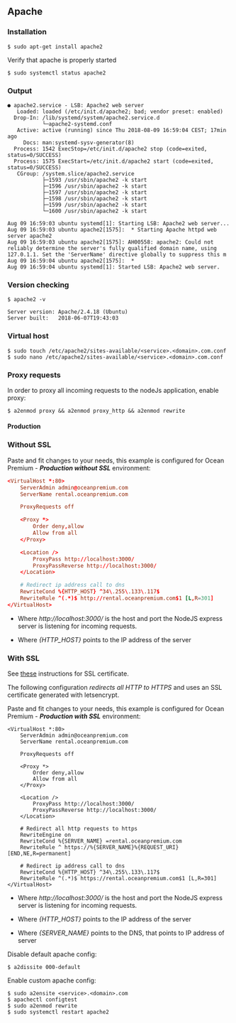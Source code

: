 ## Apache

### Installation

```shell
$ sudo apt-get install apache2
```

Verify that apache is properly started

```shell
$ sudo systemctl status apache2
```

### Output

```shell
● apache2.service - LSB: Apache2 web server
   Loaded: loaded (/etc/init.d/apache2; bad; vendor preset: enabled)
  Drop-In: /lib/systemd/system/apache2.service.d
           └─apache2-systemd.conf
   Active: active (running) since Thu 2018-08-09 16:59:04 CEST; 17min ago
     Docs: man:systemd-sysv-generator(8)
  Process: 1542 ExecStop=/etc/init.d/apache2 stop (code=exited, status=0/SUCCESS)
  Process: 1575 ExecStart=/etc/init.d/apache2 start (code=exited, status=0/SUCCESS)
   CGroup: /system.slice/apache2.service
           ├─1593 /usr/sbin/apache2 -k start
           ├─1596 /usr/sbin/apache2 -k start
           ├─1597 /usr/sbin/apache2 -k start
           ├─1598 /usr/sbin/apache2 -k start
           ├─1599 /usr/sbin/apache2 -k start
           └─1600 /usr/sbin/apache2 -k start

Aug 09 16:59:03 ubuntu systemd[1]: Starting LSB: Apache2 web server...
Aug 09 16:59:03 ubuntu apache2[1575]:  * Starting Apache httpd web server apache2
Aug 09 16:59:03 ubuntu apache2[1575]: AH00558: apache2: Could not reliably determine the server's fully qualified domain name, using 127.0.1.1. Set the 'ServerName' directive globally to suppress this m
Aug 09 16:59:04 ubuntu apache2[1575]:  *
Aug 09 16:59:04 ubuntu systemd[1]: Started LSB: Apache2 web server.
```

### Version checking

```shell
$ apache2 -v
```

```shell
Server version: Apache/2.4.18 (Ubuntu)
Server built:   2018-06-07T19:43:03
```

### Virtual host

```shell
$ sudo touch /etc/apache2/sites-available/<service>.<domain>.com.conf
$ sudo nano /etc/apache2/sites-available/<service>.<domain>.com.conf
```

### Proxy requests

In order to proxy all incoming requests to the nodeJs application, enable proxy:

```
$ a2enmod proxy && a2enmod proxy_http && a2enmod rewrite 
```

#### Production

### Without SSL

Paste and fit changes to your needs, this example is configured for Ocean Premium - ***Production without SSL*** environment:

```conf
<VirtualHost *:80>
    ServerAdmin admin@oceanpremium.com
    ServerName rental.oceanpremium.com

    ProxyRequests off

    <Proxy *>
        Order deny,allow
        Allow from all
    </Proxy>

    <Location />
        ProxyPass http://localhost:3000/
        ProxyPassReverse http://localhost:3000/
    </Location>

    # Redirect ip address call to dns
    RewriteCond %{HTTP_HOST} ^34\.255\.133\.117$
    RewriteRule ^(.*)$ http://rental.oceanpremium.com$1 [L,R=301]
</VirtualHost>
```

- Where _http://localhost:3000/_ is the host and port the NodeJS express server is listening for incoming requests.

- Where _{HTTP_HOST}_ points to the IP address of the server

### With SSL

See [these](SSL%20certificate) instructions for SSL certificate.

The following configuration *redirects all HTTP to HTTPS* and uses an SSL certificate generated with letsencrypt.

Paste and fit changes to your needs, this example is configured for Ocean Premium - ***Production with SSL*** environment:

```
<VirtualHost *:80>
    ServerAdmin admin@oceanpremium.com
    ServerName rental.oceanpremium.com

    ProxyRequests off

    <Proxy *>
        Order deny,allow
        Allow from all
    </Proxy>

    <Location />
        ProxyPass http://localhost:3000/
        ProxyPassReverse http://localhost:3000/
    </Location>
    
    # Redirect all http requests to https
    RewriteEngine on
    RewriteCond %{SERVER_NAME} =rental.oceanpremium.com
    RewriteRule ^ https://%{SERVER_NAME}%{REQUEST_URI} [END,NE,R=permanent]
    
    # Redirect ip address call to dns
    RewriteCond %{HTTP_HOST} ^34\.255\.133\.117$
    RewriteRule ^(.*)$ https://rental.oceanpremium.com$1 [L,R=301]
</VirtualHost>
```

- Where _http://localhost:3000/_ is the host and port the NodeJS express server is listening for incoming requests.

- Where _{HTTP_HOST}_ points to the IP address of the server

- Where _{SERVER_NAME}_ points to the DNS, that points to IP address of server

Disable default apache config:

```shell
$ a2dissite 000-default
```

Enable custom apache config:

```shell
$ sudo a2ensite <service>.<domain>.com
$ apachectl configtest
$ sudo a2enmod rewrite
$ sudo systemctl restart apache2
```